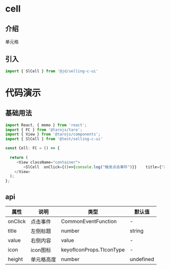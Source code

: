 # cell

## 介绍
单元格
## 引入
```js
import { SlCell } from '@jd/selling-c-ui'
```
# 代码演示
## 基础用法
```js
import React, { memo } from 'react';
import { FC } from '@tarojs/taro';
import { View } from '@tarojs/components';
import { SlCell } from '@test/selling-c-ui'

const Cell: FC = () => {
 
  return (
     <View className="container">
        <SlCell  onClick={()=>{console.log("触发点击事件")}}    title={"左侧标题"}  value={"右侧内容"}/>
    </View>
  );
};
```

## api
|  属性   | 说明  | 类型 | 默认值 |
|  ----  | ----  | ---- | ---- |
| onClick | 点击事件 | CommonEventFunction | - |
| title | 左侧标题 | number|string | - |
| value | 右侧内容 | value | - |
| icon | icon图标 | keyofIconProps.TIconType | - |
| height | 单元格高度 | number|undefined | - |
